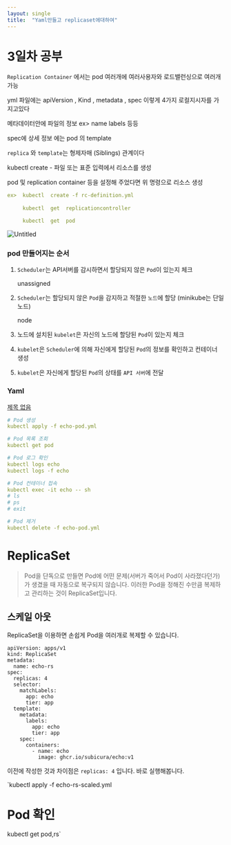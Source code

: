 ```yaml
---
layout: single
title:  "Yaml만들고 replicaset에대하여"
---
```

# 3일차 공부

`Replication Container`  에서는  pod 여러개에  여러사용자와   로드밸런싱으로  여러개  가능

yml  파일에는  apiVersion  ,  Kind   ,  metadata ,   spec  이렇게 4가지 로컬지시자를  가지고있다

메타데이터안에   파일의 정보   ex>   name  labels 등등 

spec에  상세 정보   에는   pod 의 template  

`replica`  와    `template`는 형제자매 (Siblings) 관계이다

kubectl create - 파일 또는 표준 입력에서 리소스를 생성

 pod 및  replication container  등을 설정해 주었다면   위 명령으로  리소스 생성

```yaml
ex>  kubectl  create -f rc-definition.yml
   
     kubectl  get  replicationcontroller

     kubectl  get  pod     
```

 

![Untitled](10%2012%208be4cfed14b0411aada062160d2c07fb/Untitled.png)

### pod 만들어지는 순서

1. `Scheduler`는 API서버를 감시하면서 할당되지 않은 `Pod`이 있는지 체크
    
    unassigned
    
2. `Scheduler`는 할당되지 않은 `Pod`을 감지하고 적절한 `노드`에 할당 (minikube는 단일 노드)
    
    node
    
3. 노드에 설치된 `kubelet`은 자신의 노드에 할당된 `Pod`이 있는지 체크
4. `kubelet`은 `Scheduler`에 의해 자신에게 할당된 `Pod`의 정보를 확인하고 컨테이너 생성
5. `kubelet`은 자신에게 할당된 `Pod`의 상태를 `API 서버`에 전달

### Yaml

[제목 없음](https://www.notion.so/a4ec8ade9f8d4f2b81e02f489b77b193)

```yaml
# Pod 생성
kubectl apply -f echo-pod.yml

# Pod 목록 조회
kubectl get pod

# Pod 로그 확인
kubectl logs echo
kubectl logs -f echo

# Pod 컨테이너 접속
kubectl exec -it echo -- sh
# ls
# ps
# exit

# Pod 제거
kubectl delete -f echo-pod.yml
```

# **ReplicaSet**

> Pod을 단독으로 만들면 Pod에 어떤 문제(서버가 죽어서 Pod이 사라졌다던가)가 생겼을 때 자동으로 복구되지 않습니다. 이러한 Pod을 정해진 수만큼 복제하고 관리하는 것이 ReplicaSet입니다.
> 

## **스케일 아웃**

ReplicaSet을 이용하면 손쉽게 Pod을 여러개로 복제할 수 있습니다.

```
apiVersion: apps/v1
kind: ReplicaSet
metadata:
  name: echo-rs
spec:
  replicas: 4
  selector:
    matchLabels:
      app: echo
      tier: app
  template:
    metadata:
      labels:
        app: echo
        tier: app
    spec:
      containers:
        - name: echo
          image: ghcr.io/subicura/echo:v1

```

이전에 작성한 것과 차이점은 `replicas: 4` 입니다. 바로 실행해봅니다.

`kubectl apply -f echo-rs-scaled.yml

# Pod 확인
kubectl get pod,rs`
